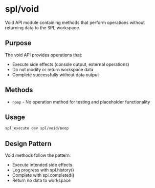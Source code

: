 # spl/void

Void API module containing methods that perform operations without returning data to the SPL workspace.

## Purpose

The void API provides operations that:
- Execute side effects (console output, external operations)
- Do not modify or return workspace data
- Complete successfully without data output

## Methods

- `noop` - No operation method for testing and placeholder functionality

## Usage

```bash
spl_execute dev spl/void/noop
```

## Design Pattern

Void methods follow the pattern:
- Execute intended side effects
- Log progress with spl.history()
- Complete with spl.completed()
- Return no data to workspace